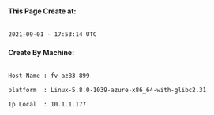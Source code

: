 
   
#### This Page Create at:

```bash

2021-09-01 - 17:53:14 UTC

```

#### Create By Machine:

```bash

Host Name : fv-az83-899

platform  : Linux-5.8.0-1039-azure-x86_64-with-glibc2.31

Ip Local  : 10.1.1.177

```

